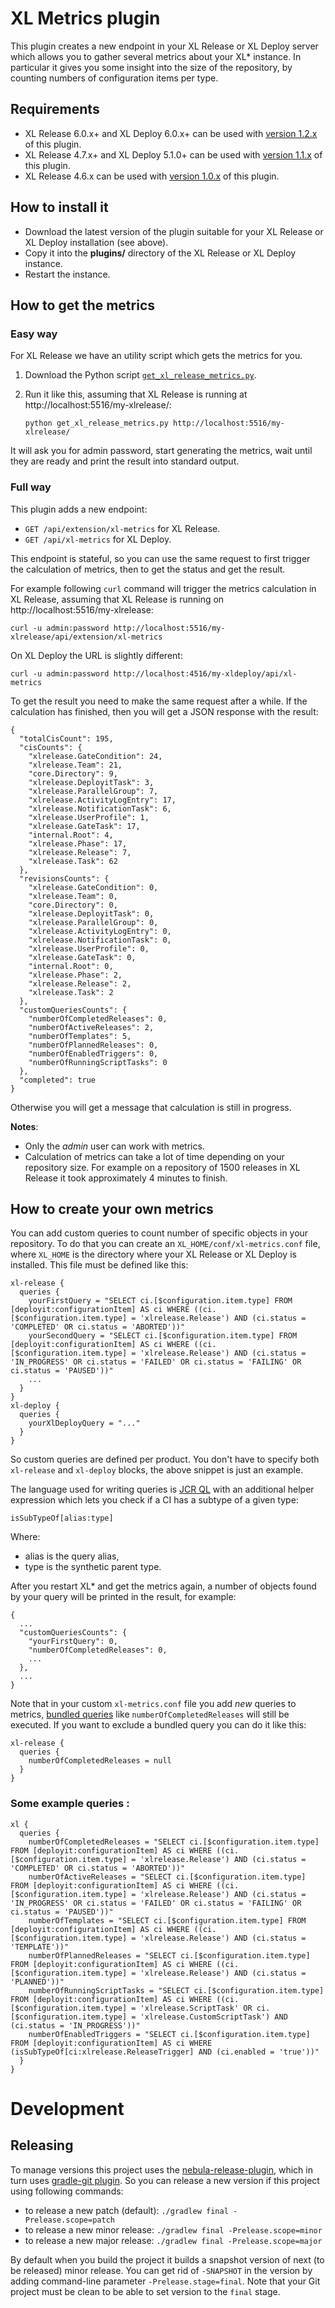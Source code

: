 # XL Metrics plugin

This plugin creates a new endpoint in your XL Release or XL Deploy server which allows you to gather several metrics about your XL* instance. In particular it gives you some insight into the size of the repository, by counting numbers of configuration items per type.

## Requirements

* XL Release 6.0.x+ and XL Deploy 6.0.x+ can be used with [version 1.2.x](https://github.com/xebialabs-community/xl-metrics-plugin/releases/download/v1.2.1/xl-metrics-plugin-1.2.1.jar) of this plugin.
* XL Release 4.7.x+ and XL Deploy 5.1.0+ can be used with [version 1.1.x](https://github.com/xebialabs-community/xl-metrics-plugin/releases/download/v1.1.0/xl-metrics-plugin-1.1.0.jar) of this plugin.
* XL Release 4.6.x can be used with [version 1.0.x](https://github.com/xebialabs-community/xl-metrics-plugin/releases/download/v1.0.0/xl-metrics-plugin-1.0.0.jar) of this plugin.

## How to install it

* Download the latest version of the plugin suitable for your XL Release or XL Deploy installation (see above).
* Copy it into the **plugins/** directory of the XL Release or XL Deploy instance.
* Restart the instance.

## How to get the metrics

### Easy way

For XL Release we have an utility script which gets the metrics for you.

1. Download the Python script [`get_xl_release_metrics.py`](scripts/get_xl_release_metrics.py).
2. Run it like this, assuming that XL Release is running at http://localhost:5516/my-xlrelease/:

    `python get_xl_release_metrics.py http://localhost:5516/my-xlrelease/`
    
It will ask you for admin password, start generating the metrics, wait until they are ready and print the result into standard output.

### Full way

This plugin adds a new endpoint: 

* `GET /api/extension/xl-metrics` for XL Release.
* `GET /api/xl-metrics` for XL Deploy.

This endpoint is stateful, so you can use the same request to first trigger the calculation of metrics, then to get the status and get the result.

For example following `curl` command will trigger the metrics calculation in XL Release, assuming that XL Release is running on http://localhost:5516/my-xlrelease:

    curl -u admin:password http://localhost:5516/my-xlrelease/api/extension/xl-metrics
    
On XL Deploy the URL is slightly different:

    curl -u admin:password http://localhost:4516/my-xldeploy/api/xl-metrics

To get the result you need to make the same request after a while. If the calculation has finished, then you will get a JSON response with the result:

    {
      "totalCisCount": 195,
      "cisCounts": {
        "xlrelease.GateCondition": 24,
        "xlrelease.Team": 21,
        "core.Directory": 9,
        "xlrelease.DeployitTask": 3,
        "xlrelease.ParallelGroup": 7,
        "xlrelease.ActivityLogEntry": 17,
        "xlrelease.NotificationTask": 6,
        "xlrelease.UserProfile": 1,
        "xlrelease.GateTask": 17,
        "internal.Root": 4,
        "xlrelease.Phase": 17,
        "xlrelease.Release": 7,
        "xlrelease.Task": 62
      },
      "revisionsCounts": {
        "xlrelease.GateCondition": 0,
        "xlrelease.Team": 0,
        "core.Directory": 0,
        "xlrelease.DeployitTask": 0,
        "xlrelease.ParallelGroup": 0,
        "xlrelease.ActivityLogEntry": 0,
        "xlrelease.NotificationTask": 0,
        "xlrelease.UserProfile": 0,
        "xlrelease.GateTask": 0,
        "internal.Root": 0,
        "xlrelease.Phase": 2,
        "xlrelease.Release": 2,
        "xlrelease.Task": 2
      },
      "customQueriesCounts": {
        "numberOfCompletedReleases": 0,
        "numberOfActiveReleases": 2,
        "numberOfTemplates": 5,
        "numberOfPlannedReleases": 0,
        "numberOfEnabledTriggers": 0,
        "numberOfRunningScriptTasks": 0
      },
      "completed": true
    }

Otherwise you will get a message that calculation is still in progress.

**Notes**:

* Only the _admin_ user can work with metrics.
* Calculation of metrics can take a lot of time depending on your repository size. For example on a repository of 1500 releases in XL Release it took approximately 4 minutes to finish.

## How to create your own metrics

You can add custom queries to count number of specific objects in your repository. To do that you can create an `XL_HOME/conf/xl-metrics.conf` file, where `XL_HOME` is the directory where your XL Release or XL Deploy is installed. This file must be defined like this:

    xl-release {
      queries {
        yourFirstQuery = "SELECT ci.[$configuration.item.type] FROM [deployit:configurationItem] AS ci WHERE ((ci.[$configuration.item.type] = 'xlrelease.Release') AND (ci.status = 'COMPLETED' OR ci.status = 'ABORTED'))"
        yourSecondQuery = "SELECT ci.[$configuration.item.type] FROM [deployit:configurationItem] AS ci WHERE ((ci.[$configuration.item.type] = 'xlrelease.Release') AND (ci.status = 'IN_PROGRESS' OR ci.status = 'FAILED' OR ci.status = 'FAILING' OR ci.status = 'PAUSED'))"
        ...
      }
    }
    xl-deploy {
      queries {
        yourXlDeployQuery = "..."
      }
    }

So custom queries are defined per product. You don't have to specify both `xl-release` and `xl-deploy` blocks, the above snippet is just an example.

The language used for writing queries is [JCR QL](http://www.day.com/specs/jcr/2.0/6_Query.html) with an additional helper expression which lets you  check if a CI has a subtype of a given type:

    isSubTypeOf[alias:type]

Where:

* alias is the query alias,
* type is the synthetic parent type.

After you restart XL* and get the metrics again, a number of objects found by your query will be printed in the result, for example:

    {
      ...
      "customQueriesCounts": {
        "yourFirstQuery": 0,
        "numberOfCompletedReleases": 0,
        ...
      },
      ...
    }

Note that in your custom `xl-metrics.conf` file you add _new_ queries to metrics, [bundled queries](src/main/resources/xl-metrics.conf) like `numberOfCompletedReleases` will still be executed. If you want to exclude a bundled query you can do it like this:

    xl-release {
      queries {
        numberOfCompletedReleases = null
      }
    }


### Some example queries :

    xl {
      queries {
        numberOfCompletedReleases = "SELECT ci.[$configuration.item.type] FROM [deployit:configurationItem] AS ci WHERE ((ci.[$configuration.item.type] = 'xlrelease.Release') AND (ci.status = 'COMPLETED' OR ci.status = 'ABORTED'))"
        numberOfActiveReleases = "SELECT ci.[$configuration.item.type] FROM [deployit:configurationItem] AS ci WHERE ((ci.[$configuration.item.type] = 'xlrelease.Release') AND (ci.status = 'IN_PROGRESS' OR ci.status = 'FAILED' OR ci.status = 'FAILING' OR ci.status = 'PAUSED'))"
        numberOfTemplates = "SELECT ci.[$configuration.item.type] FROM [deployit:configurationItem] AS ci WHERE ((ci.[$configuration.item.type] = 'xlrelease.Release') AND (ci.status = 'TEMPLATE'))"
        numberOfPlannedReleases = "SELECT ci.[$configuration.item.type] FROM [deployit:configurationItem] AS ci WHERE ((ci.[$configuration.item.type] = 'xlrelease.Release') AND (ci.status = 'PLANNED'))"
        numberOfRunningScriptTasks = "SELECT ci.[$configuration.item.type] FROM [deployit:configurationItem] AS ci WHERE ((ci.[$configuration.item.type] = 'xlrelease.ScriptTask' OR ci.[$configuration.item.type] = 'xlrelease.CustomScriptTask') AND (ci.status = 'IN_PROGRESS'))"
        numberOfEnabledTriggers = "SELECT ci.[$configuration.item.type] FROM [deployit:configurationItem] AS ci WHERE (isSubTypeOf[ci:xlrelease.ReleaseTrigger] AND (ci.enabled = 'true'))"
      }
    }


# Development

## Releasing ##

To manage versions this project uses the [nebula-release-plugin](https://github.com/nebula-plugins/nebula-release-plugin), which in turn uses [gradle-git plugin](https://github.com/ajoberstar/gradle-git). So you can release a new version if this project using following commands:

* to release a new patch (default): `./gradlew final -Prelease.scope=patch`
* to release a new minor release: `./gradlew final -Prelease.scope=minor`
* to release a new major release: `./gradlew final -Prelease.scope=major`

By default when you build the project it builds a snapshot version of next (to be released) minor release. You can get rid of `-SNAPSHOT` in the version by adding command-line parameter `-Prelease.stage=final`. Note that your Git project must be clean to be able to set version to the `final` stage.
